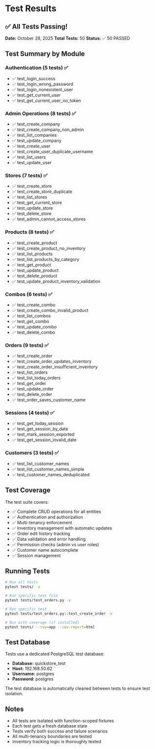 # Test Results

## ✅ All Tests Passing!

**Date:** October 28, 2025
**Total Tests:** 50
**Status:** ✅ 50 PASSED

## Test Summary by Module

### Authentication (5 tests) ✅
- ✅ test_login_success
- ✅ test_login_wrong_password
- ✅ test_login_nonexistent_user
- ✅ test_get_current_user
- ✅ test_get_current_user_no_token

### Admin Operations (8 tests) ✅
- ✅ test_create_company
- ✅ test_create_company_non_admin
- ✅ test_list_companies
- ✅ test_update_company
- ✅ test_create_user
- ✅ test_create_user_duplicate_username
- ✅ test_list_users
- ✅ test_update_user

### Stores (7 tests) ✅
- ✅ test_create_store
- ✅ test_create_store_duplicate
- ✅ test_list_stores
- ✅ test_get_current_store
- ✅ test_update_store
- ✅ test_delete_store
- ✅ test_admin_cannot_access_stores

### Products (8 tests) ✅
- ✅ test_create_product
- ✅ test_create_product_no_inventory
- ✅ test_list_products
- ✅ test_list_products_by_category
- ✅ test_get_product
- ✅ test_update_product
- ✅ test_delete_product
- ✅ test_update_product_inventory_validation

### Combos (6 tests) ✅
- ✅ test_create_combo
- ✅ test_create_combo_invalid_product
- ✅ test_list_combos
- ✅ test_get_combo
- ✅ test_update_combo
- ✅ test_delete_combo

### Orders (9 tests) ✅
- ✅ test_create_order
- ✅ test_create_order_updates_inventory
- ✅ test_create_order_insufficient_inventory
- ✅ test_list_orders
- ✅ test_list_today_orders
- ✅ test_get_order
- ✅ test_update_order
- ✅ test_delete_order
- ✅ test_order_saves_customer_name

### Sessions (4 tests) ✅
- ✅ test_get_today_session
- ✅ test_get_session_by_date
- ✅ test_mark_session_exported
- ✅ test_get_session_invalid_date

### Customers (3 tests) ✅
- ✅ test_list_customer_names
- ✅ test_list_customer_names_simple
- ✅ test_customer_names_deduplicated

## Test Coverage

The test suite covers:
- ✅ Complete CRUD operations for all entities
- ✅ Authentication and authorization
- ✅ Multi-tenancy enforcement
- ✅ Inventory management with automatic updates
- ✅ Order edit history tracking
- ✅ Data validation and error handling
- ✅ Permission checks (admin vs user roles)
- ✅ Customer name autocomplete
- ✅ Session management

## Running Tests

```bash
# Run all tests
pytest tests/ -v

# Run specific test file
pytest tests/test_orders.py -v

# Run specific test
pytest tests/test_orders.py::test_create_order -v

# Run with coverage (if installed)
pytest tests/ --cov=app --cov-report=html
```

## Test Database

Tests use a dedicated PostgreSQL test database:
- **Database:** quickstore_test
- **Host:** 192.168.50.62
- **Username:** postgres
- **Password:** postgres

The test database is automatically cleaned between tests to ensure test isolation.

## Notes

- All tests are isolated with function-scoped fixtures
- Each test gets a fresh database state
- Tests verify both success and failure scenarios
- All multi-tenancy boundaries are tested
- Inventory tracking logic is thoroughly tested
